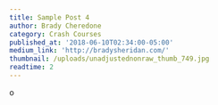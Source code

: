 ```yaml
---
title: Sample Post 4
author: Brady Cheredone
category: Crash Courses
published_at: '2018-06-10T02:34:00-05:00'
medium_link: 'http://bradysheridan.com/'
thumbnail: /uploads/unadjustednonraw_thumb_749.jpg
readtime: 2
---
```


o
